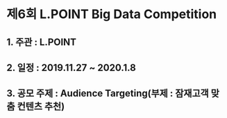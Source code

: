 # 제6회 L.POINT Big Data Competition
## 1. 주관 : L.POINT
## 2. 일정 : 2019.11.27 ~ 2020.1.8
## 3. 공모 주제 : Audience Targeting(부제 : 잠재고객 맞춤 컨텐츠 추천)

